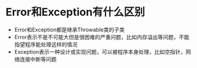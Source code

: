 # Error和Exception有什么区别
- Error和Exception都是继承Throwable类的子类
- Error表示不是不可能大但是很困难的严重问题，比如内存溢出等问题，不能指望程序能处理这样的情况
- Exception表示一种设计或实现问题，可以被程序本身处理，比如空指针，网络连接中断等问题